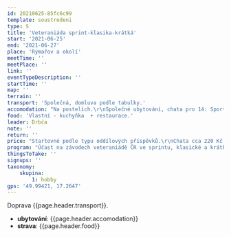 ```yaml
---
id: 20210625-85fc6c99
template: soustredeni
type: S
title: 'Veteraniáda sprint-klasika-krátká'
start: '2021-06-25'
end: '2021-06-27'
place: 'Rýmařov a okolí'
meetTime: ''
meetPlace: ''
link: ''
eventTypeDescription: ''
startTime: ''
map: ''
terrain: ''
transport: 'Společná, domluva podle tabulky.'
accomodation: "Na postelích.\r\nSpolečné ubytování, chata pro 14: Sportovní klub policie, oddíl turistiky. http://www.skpolomouc.g6.cz/"
food: 'Vlastní - kuchyňka  + restaurace.'
leader: Drbča
note: ''
return: ''
price: "Startovné podle typu oddílových příspěvků.\r\nChata cca 220 Kč / noc, uvidíme.\r\nDoprava"
program: "Účast na závodech veteraniádě ČR ve sprintu, klasické a krátké trati. \r\nJesenické TT? \r\nPřihlášky v př. systému."
thingsToTake: ''
signups: ''
taxonomy:
    skupina:
        1: hobby
gps: '49.99421, 17.2647'
---
```


 Doprava {{page.header.transport}}.
* **ubytování**: {{page.header.accomodation}}
* **strava**: {{page.header.food}}
